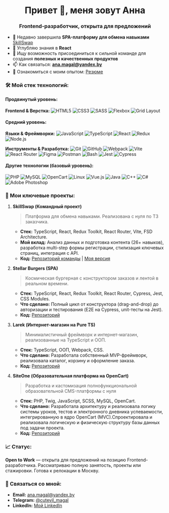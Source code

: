 <h1 align="center">Привет 👋, меня зовут Анна</h1>
<h3 align="center">Frontend-разработчик, открыта для предложений</h3>

- 🔭 Недавно завершила **SPA-платформу для обмена навыками** [SkillSwap](https://github.com/cutevil-magal/SkillSwap.git)
- 🌱 Углубляю знания в **React**
- 👯 Ищу возможность присоединиться к сильной команде для создания **полезных и качественных продуктов**
- 📫 Как связаться: **ana.magal@yandex.by**
- 📄 Ознакомиться с моим опытом: [Резюме](https://hh.ru/resume/9ee8adf8ff0f579bcc0039ed1f507859394e65) 

### 🛠️ Мой стек технологий:
#### **Продвинутый уровень:**
**Frontend & Верстка:**
![HTML5](https://img.shields.io/badge/HTML5-E34F26?style=for-the-badge&logo=html5&logoColor=white)
![CSS3](https://img.shields.io/badge/CSS3-1572B6?style=for-the-badge&logo=css3&logoColor=white)
![SASS](https://img.shields.io/badge/SASS-CC6699?style=for-the-badge&logo=sass&logoColor=white)
![Flexbox](https://img.shields.io/badge/Flexbox-1572B6?style=for-the-badge&logo=css3&logoColor=white)
![Grid Layout](https://img.shields.io/badge/Grid_Layout-1572B6?style=for-the-badge&logo=css3&logoColor=white)

#### **Средний уровень:**
**Языки & Фреймворки:**
![JavaScript](https://img.shields.io/badge/JavaScript-F7DF1E?style=for-the-badge&logo=javascript&logoColor=black)
![TypeScript](https://img.shields.io/badge/TypeScript-3178C6?style=for-the-badge&logo=typescript&logoColor=white)
![React](https://img.shields.io/badge/React-20232A?style=for-the-badge&logo=react&logoColor=61DAFB)
![Redux](https://img.shields.io/badge/Redux-764ABC?style=for-the-badge&logo=redux&logoColor=white)
![Node.js](https://img.shields.io/badge/Node.js-339933?style=for-the-badge&logo=nodedotjs&logoColor=white)

**Инструменты & Разработка:**
![Git](https://img.shields.io/badge/Git-F05032?style=for-the-badge&logo=git&logoColor=white)
![GitHub](https://img.shields.io/badge/GitHub-181717?style=for-the-badge&logo=github&logoColor=white)
![Webpack](https://img.shields.io/badge/Webpack-8DD6F9?style=for-the-badge&logo=webpack&logoColor=black)
![Vite](https://img.shields.io/badge/Vite-646CFF?style=for-the-badge&logo=vite&logoColor=white)
![React Router](https://img.shields.io/badge/React_Router-CA4245?style=for-the-badge&logo=reactrouter&logoColor=white)
![Figma](https://img.shields.io/badge/Figma-F24E1E?style=for-the-badge&logo=figma&logoColor=white)
![Postman](https://img.shields.io/badge/Postman-FF6C37?style=for-the-badge&logo=postman&logoColor=white)
![Bash](https://img.shields.io/badge/Bash-4EAA25?style=for-the-badge&logo=gnubash&logoColor=white)
![Jest](https://img.shields.io/badge/Jest-C21325?style=for-the-badge&logo=jest&logoColor=white)
![Cypress](https://img.shields.io/badge/Cypress-17202C?style=for-the-badge&logo=cypress&logoColor=white)

#### **Другие технологии (базовый уровень):**
![PHP](https://img.shields.io/badge/PHP-777BB4?style=for-the-badge&logo=php&logoColor=white)
![MySQL](https://img.shields.io/badge/MySQL-4479A1?style=for-the-badge&logo=mysql&logoColor=white)
![OpenCart](https://img.shields.io/badge/OpenCart-4F9DCF?style=for-the-badge)
![Linux](https://img.shields.io/badge/Linux-FCC624?style=for-the-badge&logo=linux&logoColor=black)
![Vue.js](https://img.shields.io/badge/Vue.js-4FC08D?style=for-the-badge&logo=vuedotjs&logoColor=white)
![Java](https://img.shields.io/badge/Java-ED8B00?style=for-the-badge&logo=openjdk&logoColor=white)
![C++](https://img.shields.io/badge/C++-00599C?style=for-the-badge&logo=cplusplus&logoColor=white)
![C#](https://img.shields.io/badge/C%23-239120?style=for-the-badge&logo=csharp&logoColor=white)
![Adobe Photoshop](https://img.shields.io/badge/Photoshop-31A8FF?style=for-the-badge&logo=adobephotoshop&logoColor=white)

### 📌 Мои ключевые проекты:

1.  **SkillSwap (Командный проект)**
    > Платформа для обмена навыками. Реализована с нуля по ТЗ заказчика.
    -   **Стек:** TypeScript, React, Redux Toolkit, React Router, Vite, FSD Architecture.
    -   **Мой вклад:** Анализ данных и подготовка контента (26+ навыков), разработка multi-step формы регистрации, стилизация ключевых страниц, интеграция с API.
    -   **Код:** [Репозиторий команды](https://github.com/PM-YandexPracticum/SkillSwap_34_1.git) | [Моя версия](https://github.com/cutevil-magal/SkillSwap.git)

2.  **Stellar Burgers (SPA)**
    > Космическая бургерная с конструктором заказов и лентой в реальном времени.
    -   **Стек:** TypeScript, React, Redux Toolkit, React Router, Cypress, Jest, CSS Modules.
    -   **Что сделано:** Полный цикл от конструктора (drag-and-drop) до авторизации и тестирования (E2E на Cypress, unit-тесты на Jest).
    -   **Код:** [Репозиторий](https://github.com/cutevil-magal/stellar-burgers.git)

3.  **Larek (Интернет-магазин на Pure TS)**
    > Минималистичный фреймворк и интернет-магазин, реализованные на TypeScript и ООП.
    -   **Стек:** TypeScript, ООП, Webpack, CSS.
    -   **Что сделано:** Разработала собственный MVP-фреймворк, реализовала каталог, корзину и оформление заказа.
    -   **Код:** [Репозиторий](https://github.com/cutevil-magal/web-larek-frontend.git)
4.  **SiteOne (Образовательная платформа на OpenCart)**
    > Разработка и кастомизация полнофункциональной образовательной CMS-платформы с нуля
    -   **Стек:** PHP, Twig, JavaScript, SCSS, MySQL, OpenCart.
    -   **Что сделано:** Разработала архитектуру и реализовала логику системы уроков, тестов и электронного дневника успеваемости, интегрированную в ядро OpenCart (MVC).Спроектировала и реализовала логическую и физическую структуру базы данных под задачи проекта.
    -   **Код:** [Репозиторий](https://github.com/cutevil-magal/site-one.git)

### 📈 Статус:
**Open to Work** — открыта для предложений на позицию Frontend-разработчика. Рассматриваю полную занятость, проекты или стажировки. Готова к релокации в Москву.

### 🤝 Связаться со мной:
*   **Email:** [ana.magal@yandex.by](mailto:ana.magal@yandex.by)
*   **Telegram:** [@cutevil_magal](https://t.me/cutevil_magal)
*   **LinkedIn:** [Мой LinkedIn](https://www.linkedin.com/in/%D0%B0%D0%BD%D0%BD%D0%B0-%D0%BC%D0%B0%D0%B3%D0%B0%D0%BB%D0%B8%D1%86%D0%BA%D0%B0%D1%8F-63397031b?utm_source=share&utm_campaign=share_via&utm_content=profile&utm_medium=ios_app)

